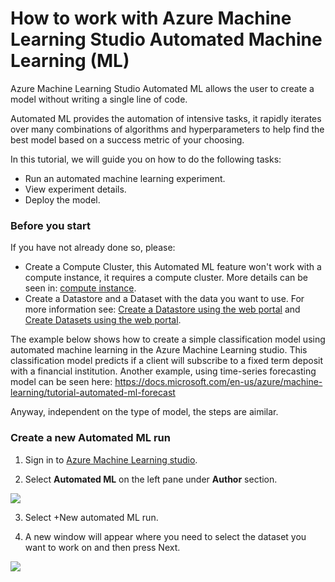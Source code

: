 # How to work with Azure Machine Learning Studio Automated Machine Learning (ML)

Azure Machine Learning Studio Automated ML allows the user to create a model without writing a single line of code.

Automated ML provides the automation of intensive tasks, it rapidly iterates over many combinations of algorithms and hyperparameters to help find the best model based on a success metric of your choosing.

In this tutorial, we will guide you on how to do the following tasks:

* Run an automated machine learning experiment.
* View experiment details.
* Deploy the model.


### Before you start

If you have not already done so, please:

* Create a Compute Cluster, this Automated ML feature won't work with a compute instance, it requires a compute cluster. More details can be seen in: [compute instance](https://github.com/felicity-borg/Getting-Started-On-Azure-ML/blob/main/Azure-ML-Studio.md).
* Create a Datastore and a Dataset with the data you want to use. For more information see: [Create a Datastore using the web portal](https://github.com/felicity-borg/Getting-Started-On-Azure-ML/blob/main/Work-With-Data-in-Azure-ML.md) and [Create Datasets using the web portal](https://github.com/felicity-borg/Getting-Started-On-Azure-ML/blob/main/Work-With-Data-in-Azure-ML-Datasets.md).

The example below shows how to create a simple classification model using automated machine learning in the Azure Machine Learning studio. This classification model predicts if a client will subscribe to a fixed term deposit with a financial institution.
Another example, using time-series forecasting model can be seen here: https://docs.microsoft.com/en-us/azure/machine-learning/tutorial-automated-ml-forecast

Anyway, independent on the type of model, the steps are aimilar.

### Create a new Automated ML run

1. Sign in to [Azure Machine Learning studio](https://ml.azure.com/).

2. Select **Automated ML** on the left pane under **Author** section.

![](https://github.com/felicity-borg/Getting-Started-On-Azure-ML/blob/main/Images/automatedml1.png)

3. Select +New automated ML run.

4. A new window will appear where you need to select the dataset you want to work on and then press Next.

![](https://github.com/felicity-borg/Getting-Started-On-Azure-ML/blob/main/Images/automatedml2.PNG)
